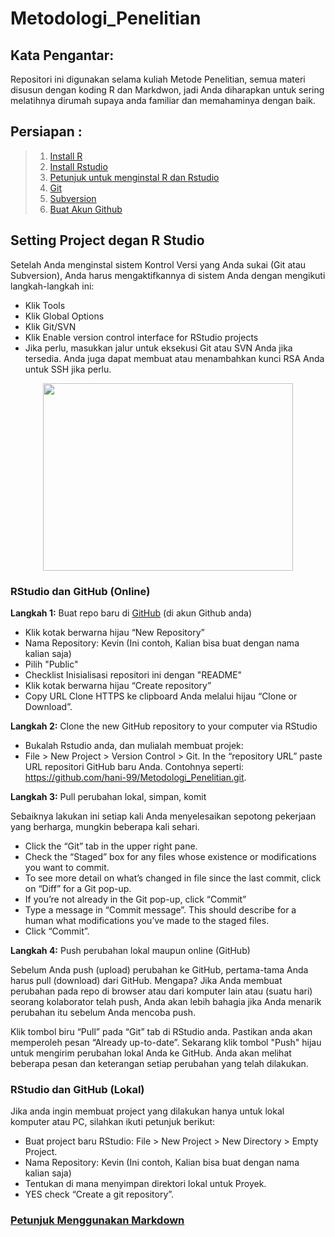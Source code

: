 # Metodologi_Penelitian

## Kata Pengantar:
  
Repositori ini digunakan selama kuliah Metode Penelitian, semua materi disusun dengan koding R dan Markdwon, jadi Anda diharapkan untuk sering melatihnya dirumah supaya anda familiar dan memahaminya dengan baik. 

## Persiapan :
> 1. [Install R](https://cran.r-project.org/)
> 2. [Install Rstudio](https://rstudio.com/products/rstudio/)
> 3. [Petunjuk untuk menginstal R dan Rstudio](http://mercury.webster.edu/aleshunas/R_learning_infrastructure/Downloading_R_and_RStudio.html)
> 4. [Git](https://git-scm.com/)
> 5. [Subversion](http://subversion.apache.org/)
> 6. [Buat Akun Github](https://github.com/)

## Setting Project degan R Studio
Setelah Anda menginstal sistem Kontrol Versi yang Anda sukai (Git atau Subversion), Anda harus mengaktifkannya di sistem Anda dengan mengikuti langkah-langkah ini:

* Klik Tools
* Klik Global Options 
* Klik Git/SVN
* Klik Enable version control interface for RStudio projects
* Jika perlu, masukkan jalur untuk eksekusi Git atau SVN Anda jika tersedia. Anda juga dapat membuat atau menambahkan kunci RSA Anda untuk SSH jika perlu.

<p align="center"> 
<img src="https://github.com/Bakti-Siregar/Metodologi_Penelitian/blob/master/Git.png" width="400" height="300">
</p>

### RStudio dan GitHub (Online)

**Langkah 1:**  Buat repo baru di [GitHub](GitHub.com) (di akun Github anda)

* Klik kotak berwarna hijau “New Repository” 
* Nama Repository: Kevin (Ini contoh, Kalian bisa buat dengan nama kalian saja)
* Pilih "Public"
* Checklist Inisialisasi repositori ini dengan "README"
* Klik kotak berwarna hijau “Create repository” 
* Copy URL Clone HTTPS ke clipboard Anda melalui hijau “Clone or Download”.

**Langkah 2:** Clone the new GitHub repository to your computer via RStudio

* Bukalah Rstudio anda, dan mulialah membuat projek:
* File > New Project > Version Control > Git. In the “repository URL” paste URL repositori GitHub baru Anda. Contohnya seperti: https://github.com/hani-99/Metodologi_Penelitian.git.


**Langkah 3:** Pull perubahan lokal, simpan, komit

Sebaiknya lakukan ini setiap kali Anda menyelesaikan sepotong pekerjaan yang berharga, mungkin beberapa kali sehari.

* Click the “Git” tab in the upper right pane.
* Check the “Staged” box for any files whose existence or modifications you want to commit.
* To see more detail on what’s changed in file since the last commit, click on “Diff” for a Git pop-up.
* If you’re not already in the Git pop-up, click “Commit”
* Type a message in “Commit message”. This should describe for a human what modifications you’ve made to the staged files.
* Click “Commit”.

**Langkah 4:** Push perubahan lokal maupun online (GitHub)

Sebelum Anda push (upload) perubahan ke GitHub, pertama-tama Anda harus pull (download) dari GitHub. Mengapa? Jika Anda membuat perubahan pada repo di browser atau dari komputer lain atau (suatu hari) seorang kolaborator telah push, Anda akan lebih bahagia jika Anda menarik perubahan itu sebelum Anda mencoba push.

Klik tombol biru “Pull” pada “Git” tab di RStudio anda. Pastikan anda akan memperoleh pesan “Already up-to-date”. 
Sekarang klik tombol "Push" hijau untuk mengirim perubahan lokal Anda ke GitHub. Anda akan melihat beberapa pesan dan keterangan setiap perubahan yang telah dilakukan.

### RStudio dan GitHub (Lokal)

Jika anda ingin membuat project yang dilakukan hanya untuk lokal komputer atau PC, silahkan ikuti petunjuk berikut:

* Buat project baru RStudio: File > New Project > New Directory > Empty Project.
* Nama Repository: Kevin (Ini contoh, Kalian bisa buat dengan nama kalian saja)
* Tentukan di mana menyimpan direktori lokal untuk Proyek.
* YES check “Create a git repository”.

### [Petunjuk Menggunakan Markdown](https://www.markdownguide.org/basic-syntax/)
<br>
